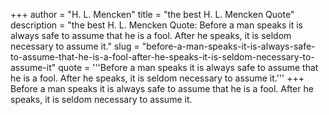 +++
author = "H. L. Mencken"
title = "the best H. L. Mencken Quote"
description = "the best H. L. Mencken Quote: Before a man speaks it is always safe to assume that he is a fool. After he speaks, it is seldom necessary to assume it."
slug = "before-a-man-speaks-it-is-always-safe-to-assume-that-he-is-a-fool-after-he-speaks-it-is-seldom-necessary-to-assume-it"
quote = '''Before a man speaks it is always safe to assume that he is a fool. After he speaks, it is seldom necessary to assume it.'''
+++
Before a man speaks it is always safe to assume that he is a fool. After he speaks, it is seldom necessary to assume it.
